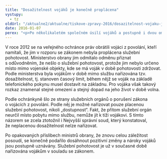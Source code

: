 ```yaml
---
title: "Dosažitelnost vojáků je konečně proplácena"
vystupy:
  - tz
oldUrl: "/aktualne2/aktualne/tiskove-zpravy-2016/dosazitelnost-vojaku-je-konecne-proplacena/"
date: 2016-01-07
perex: "<p>Po několikaletém společném úsilí vojáků a postupně i dvou ombudsmanů se vojáci z povolání konečně dočkají proplacení nařizované služební pohotovosti.</p>"
---
```


<!-- imported from the old website -->

<p>V roce 2012 se na veřejného ochránce práv obrátili vojáci z povolání, kteří namítali, že jim v rozporu se zákonem nebyla proplácena služební pohotovost. Ministerstvo obrany jim odmítalo odměnu přiznat s odůvodněním, že nešlo o služební pohotovost, protože jim nebylo určeno místo mimo vojenské objekty, kde se má voják v době pohotovosti zdržovat. Podle ministerstva byla vojákům v době mimo službu nařizována tzv. dosažitelnost, tj. stanoven časový limit, během nějž se voják na základě telefonického pokynu musel dostavit na základnu. Pro vojáka však takový rozkaz znamenal stejné omezení a stejný dopad na jeho život v době volna.</p> <p>Podle ochránkyně šlo ze strany služebních orgánů o porušení zákona o vojácích z povolání. Podle něj je možné nařizovat pouze placenou služební pohotovost, nikoli „dostupnost“. Fakt, že přitom služební orgán neurčil místo pobytu mimo službu, nemůže jít k tíži vojákovi. S tímto názorem se zcela ztotožnil i Nejvyšší správní soud, který konstatoval, že neplacenou dosažitelnost nelze nařizovat.</p><p> Po opakovaných příslibech ministrů obrany, že znovu celou záležitost posoudí, se konečně podařilo dosáhnout pozitivní změny a nároky vojáků jsou postupně uznávány. Služební pohotovost je už v současné době nařizována vojákům v souladu se zákonem. </p>
